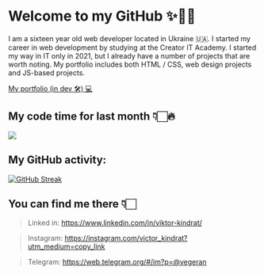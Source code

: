 # Welcome to my GitHub ✨👋🏻

I am a sixteen year old web developer located in Ukraine 🇺🇦. I started my career in web development by studying at the Creator IT Academy. I started my way in IT only in 2021, but I already have a number of projects that are worth noting. My portfolio includes both HTML / CSS, web design projects and JS-based projects.

[My portfolio (in dev 🛠) 💻](https://victor-kindrat.netlify.app/)

## My code time for last month 👇🏻🔥

<a href="https://wakatime.com"><img src="https://wakatime.com/share/@36fc7641-7da0-41a7-8648-c61da8a226f7/a84f64a1-64c5-4038-8038-d7a4053feb5a.png" /></a>

## My GitHub activity:
[![GitHub Streak](https://github-readme-streak-stats.herokuapp.com/?user=victor-kindrat&theme=blueberry_duo)](https://git.io/streak-stats)

## You can find me there 👇🏻
> Linked in: https://www.linkedin.com/in/viktor-kindrat/

> Instagram: https://instagram.com/victor_kindrat?utm_medium=copy_link

> Telegram: https://web.telegram.org/#/im?p=@vegeran
